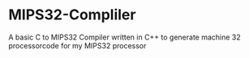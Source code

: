 # MIPS32-Compliler
A basic C to MIPS32 Compiler written in C++ to generate machine 32 processorcode for my MIPS32 processor
